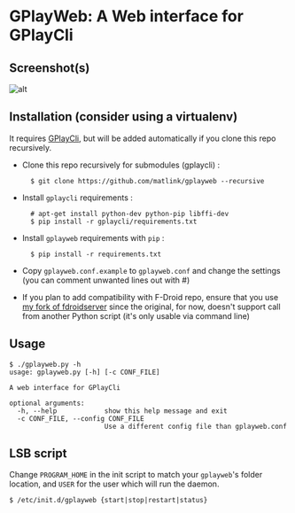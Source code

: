 GPlayWeb: A Web interface for GPlayCli
======================================

Screenshot(s)
-------------

![alt](https://pic.matlink.fr/8RApkXw7/QPjlfSbX)

Installation (consider using a virtualenv)
------------------------------------------
It requires [GPlayCli](https://github.com/matlink/gplaycli), but will be added automatically if you clone this repo recursively.

- Clone this repo recursively for submodules (gplaycli) : 

		$ git clone https://github.com/matlink/gplayweb --recursive 
- Install `gplaycli` requirements : 

 		# apt-get install python-dev python-pip libffi-dev
		$ pip install -r gplaycli/requirements.txt

- Install `gplayweb` requirements with `pip` :
	
		$ pip install -r requirements.txt
- Copy `gplayweb.conf.example` to `gplayweb.conf` and change the settings (you can comment unwanted lines out with #)
- If you plan to add compatibility with F-Droid repo, ensure that you use [my fork of fdroidserver](https://github.com/matlink/fdroidserver) since the original, for now, doesn't support call from another Python script (it's only usable via command line)
		

Usage
-----

	$ ./gplayweb.py -h
	usage: gplayweb.py [-h] [-c CONF_FILE]

	A web interface for GPlayCli

	optional arguments:
	  -h, --help            show this help message and exit
	  -c CONF_FILE, --config CONF_FILE
	                        Use a different config file than gplayweb.conf

LSB script
----------
Change `PROGRAM_HOME` in the init script to match your `gplayweb`'s folder location, and `USER` for the user which will run the daemon.

	$ /etc/init.d/gplayweb {start|stop|restart|status}
